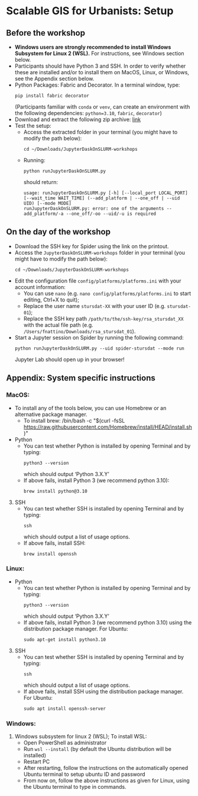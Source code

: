 # Scalable GIS for Urbanists: Setup  
 
## Before the workshop

* **Windows users are strongly recommended to install Windows Subsystem for Linux 2 (WSL).** For instructions, see Windows section below.  
* Participants should have Python 3 and SSH. In order to verify whether these are installed and/or to install them on MacOS, Linux, or Windows, see the Appendix section below.   
* Python Packages: Fabric and Decorator. In a terminal window, type: 
    ```shell
    pip install fabric decorator
    ```
  (Participants familiar with `conda` or `venv`, can create an environment with the following dependencies: `python=3.10`, `fabric`, `decorator`) 
* Download and extract the following zip archive: [link](https://github.com/RS-DAT/JupyterDaskOnSLURM/archive/refs/heads/workshops.zip)
* Test the setup: 
    * Access the extracted folder in your terminal  (you might have to modify the path below): 
      ```shell
      cd ~/Downloads/JupyterDaskOnSLURM-workshops
      ```
    * Running:
      ```shell
      python runJupyterDaskOnSLURM.py
      ``` 
      should return: 
      ```shell
      usage: runJupyterDaskOnSLURM.py [-h] [--local_port LOCAL_PORT] [--wait_time WAIT_TIME] (--add_platform | --one_off | --uid UID) [--mode MODE]
      runJupyterDaskOnSLURM.py: error: one of the arguments --add_platform/-a --one_off/-oo --uid/-u is required 
      ``` 

## On the day of the workshop

* Download the SSH key for Spider using the link on the printout.
* Access the `JupyterDaskOnSLURM-workshops` folder in your terminal  (you might have to modify the path below): 
  ```shell
  cd ~/Downloads/JupyterDaskOnSLURM-workshops
  ```
* Edit the configuration file `config/platforms/platforms.ini` with your account information:
    * You can use `nano` (e.g. `nano config/platforms/platforms.ini` to start editing, Ctrl+X to quit); 
    * Replace the user name `stursdat-XX` with your user ID (e.g. `stursdat-01`);
    * Replace the SSH key path `/path/to/the/ssh-key/rsa_stursdat_XX` with the actual file path (e.g. `/Users/fnattino/Downloads/rsa_stursdat_01`).   
* Start a Jupyter session on Spider by running the following command:
  ```
  python runJupyterDaskOnSLURM.py --uid spider-stursdat --mode run
  ```
  Jupyter Lab should open up in your browser! 
  
  
## Appendix: System specific instructions

### MacOS: 
* To install any of the tools below, you can use Homebrew or an alternative package manager. 
    * To install brew: /bin/bash -c "$(curl -fsSL https://raw.githubusercontent.com/Homebrew/install/HEAD/install.sh)" 
* Python  
    * You can test whether Python is installed by opening Terminal and by typing:
      ```shell
      python3 --version
      ```
      which should output ‘Python 3.X.Y’ 
    * If above fails, install Python 3 (we recommend python 3.10):  
      ```shell
      brew install python@3.10
      ```
3. SSH 
    * You can test whether SSH is installed by opening Terminal and by typing: 
      ```shell
      ssh
      ```
      which should output a list of usage options. 
    * If above fails, install SSH:  
      ```shell
      brew install openssh
      ```
 
### Linux: 
* Python  
    * You can test whether Python is installed by opening Terminal and by typing:
      ```shell
      python3 --version
      ```
      which should output ‘Python 3.X.Y’ 
    * If above fails, install Python 3 (we recommend python 3.10) using the distribution package manager. For Ubuntu:  
      ```shell
      sudo apt-get install python3.10
      ```
3. SSH 
    * You can test whether SSH is installed by opening Terminal and by typing: 
      ```shell
      ssh
      ```
      which should output a list of usage options. 
    * If above fails, install SSH using the distribution package manager. For Ubuntu:  
      ```shell
      sudo apt install openssh-server
      ```
 
### Windows: 
1. Windows subsystem for linux 2 (WSL); To install WSL: 
    * Open PowerShell as administrator
    * Run `wsl --install` (by default the Ubuntu distribution will be installed) 
    * Restart PC 
    * After restarting, follow the instructions on the automatically opened Ubuntu terminal to setup ubuntu ID and password 
    * From now on, follow the above instructions as given for Linux, using the Ubuntu terminal to type in commands.  
